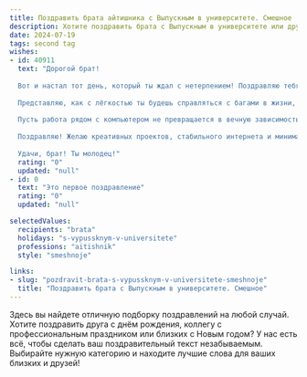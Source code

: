 ```yaml
---
title: Поздравить брата айтишника с Выпускным в университете. Смешное
description: Хотите поздравить брата с Выпускным в университете или другим праздником? Наш ИИ создаст незабываемое поздравление, а вы обязательно выделитесь среди других.  
date: 2024-07-19
tags: second tag
wishes:
- id: 40911
  text: "Дорогой брат!
  
  Вот и настал тот день, который ты ждал с нетерпением! Поздравляю тебя с выпускным из университета! Теперь ты официально - айтишник!
  
  Представляю, как с лёгкостью ты будешь справляться с багами в жизни, если что-то пойдёт не так. А если вдруг столкнёшься с «синим экраном» в реальности, просто перезагрузись! Впереди тебя ждёт мир, полный кода и виртуальных приключений.
  
  Пусть работа рядом с компьютером не превращается в вечную зависимость – помни, что иногда полезно сделать перерыв и выйти на улицу, чтобы обновить драйвера восприятия!
  
  Поздравляю! Желаю креативных проектов, стабильного интернета и минимального числа ошибок в коде! Пусть жизнь будет как хорошо написанный алгоритм: логичной, эффективной и с небольшим количеством «if», которые добавляют остроты!
  
  Удачи, брат! Ты молодец!"
  rating: "0"
  updated: "null"
- id: 0
  text: "Это первое поздравление"
  rating: "0"
  updated: "null"

selectedValues:
  recipients: "brata"
  holidays: "s-vypussknym-v-universitete"
  professions: "aitishnik"
  style: "smeshnoje"

links:
- slug: "pozdravit-brata-s-vypussknym-v-universitete-smeshnoje"
  title: "Поздравить брата с Выпускным в университете. Смешное"
---
```


Здесь вы найдете отличную подборку поздравлений на любой случай. 
Хотите поздравить друга с днём рождения, коллегу с профессиональным праздником или близких с Новым годом? У нас есть всё, чтобы сделать ваш поздравительный текст незабываемым. Выбирайте нужную категорию и находите лучшие слова для ваших близких и друзей!
